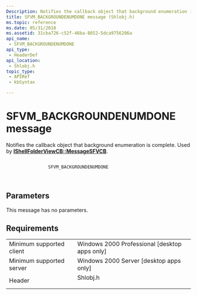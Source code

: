 ```yaml
---
Description: Notifies the callback object that background enumeration is complete. Used by IShellFolderViewCB::MessageSFVCB.
title: SFVM_BACKGROUNDENUMDONE message (Shlobj.h)
ms.topic: reference
ms.date: 05/31/2018
ms.assetid: 31cba726-c52f-46ba-8852-5dca9756206a
api_name: 
 - SFVM_BACKGROUNDENUMDONE
api_type: 
 - HeaderDef
api_location: 
 - Shlobj.h
topic_type: 
 - APIRef
 - kbSyntax

---
```


# SFVM\_BACKGROUNDENUMDONE message

Notifies the callback object that background enumeration is complete. Used by [**IShellFolderViewCB::MessageSFVCB**](https://msdn.microsoft.com/en-us/library/Bb774968(v=VS.85).aspx).


```C++

                SFVM_BACKGROUNDENUMDONE

            
```



## Parameters

This message has no parameters.

## Requirements



|                                     |                                                                                     |
|-------------------------------------|-------------------------------------------------------------------------------------|
| Minimum supported client<br/> | Windows 2000 Professional \[desktop apps only\]<br/>                          |
| Minimum supported server<br/> | Windows 2000 Server \[desktop apps only\]<br/>                                |
| Header<br/>                   | <dl> <dt>Shlobj.h</dt> </dl> |



 

 




